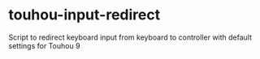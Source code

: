 # touhou-input-redirect
Script to redirect keyboard input from keyboard to controller with default settings for Touhou 9
